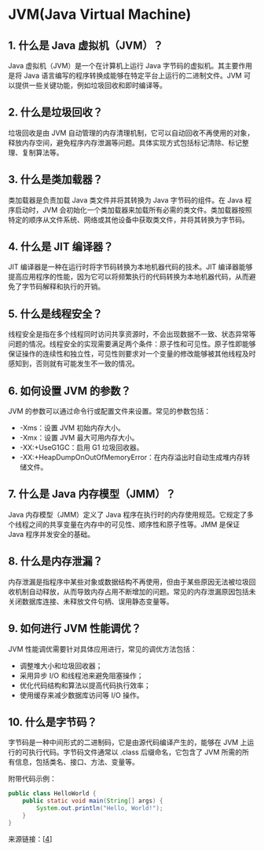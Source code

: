 # JVM(Java Virtual Machine)

## 1. 什么是 Java 虚拟机（JVM）？

Java 虚拟机（JVM）是一个在计算机上运行 Java 字节码的虚拟机。其主要作用是将 Java 语言编写的程序转换成能够在特定平台上运行的二进制文件。JVM 可以提供一些关键功能，例如垃圾回收和即时编译等。

## 2. 什么是垃圾回收？

垃圾回收是由 JVM 自动管理的内存清理机制，它可以自动回收不再使用的对象，释放内存空间，避免程序内存泄漏等问题。具体实现方式包括标记清除、标记整理、复制算法等。

## 3. 什么是类加载器？

类加载器是负责加载 Java 类文件并将其转换为 Java 字节码的组件。在 Java 程序启动时，JVM 会初始化一个类加载器来加载所有必需的类文件。类加载器按照特定的顺序从文件系统、网络或其他设备中获取类文件，并将其转换为字节码。

## 4. 什么是 JIT 编译器？

JIT 编译器是一种在运行时将字节码转换为本地机器代码的技术。JIT 编译器能够提高应用程序的性能，因为它可以将频繁执行的代码转换为本地机器代码，从而避免了字节码解释和执行的开销。

## 5. 什么是线程安全？

线程安全是指在多个线程同时访问共享资源时，不会出现数据不一致、状态异常等问题的情况。线程安全的实现需要满足两个条件：原子性和可见性。原子性即能够保证操作的连续性和独立性，可见性则要求对一个变量的修改能够被其他线程及时感知到，否则就有可能发生不一致的情况。

## 6. 如何设置 JVM 的参数？

JVM 的参数可以通过命令行或配置文件来设置。常见的参数包括：

- -Xms：设置 JVM 初始内存大小。
- -Xmx：设置 JVM 最大可用内存大小。
- -XX:+UseG1GC：启用 G1 垃圾回收器。
- -XX:+HeapDumpOnOutOfMemoryError：在内存溢出时自动生成堆内存转储文件。

## 7. 什么是 Java 内存模型（JMM）？

Java 内存模型（JMM）定义了 Java 程序在执行时的内存使用规范。它规定了多个线程之间的共享变量在内存中的可见性、顺序性和原子性等。JMM 是保证 Java 程序并发安全的基础。

## 8. 什么是内存泄漏？

内存泄漏是指程序中某些对象或数据结构不再使用，但由于某些原因无法被垃圾回收机制自动释放，从而导致内存占用不断增加的问题。常见的内存泄漏原因包括未关闭数据库连接、未释放文件句柄、误用静态变量等。

## 9. 如何进行 JVM 性能调优？

JVM 性能调优需要针对具体应用进行，常见的调优方法包括：

- 调整堆大小和垃圾回收器；
- 采用异步 I/O 和线程池来避免阻塞操作；
- 优化代码结构和算法以提高代码执行效率；
- 使用缓存来减少数据库访问等 I/O 操作。

## 10. 什么是字节码？

字节码是一种中间形式的二进制码，它是由源代码编译产生的，能够在 JVM 上运行的可执行代码。字节码文件通常以 .class 后缀命名，它包含了 JVM 所需的所有信息，包括类名、接口、方法、变量等。

附带代码示例：
```java
public class HelloWorld {
    public static void main(String[] args) {
        System.out.println("Hello, World!");
    }
}
``` 
来源链接：[[4](https://docs.oracle.com/en/java/javase/17/vm/java-virtual-machine-technology-overview.html)]